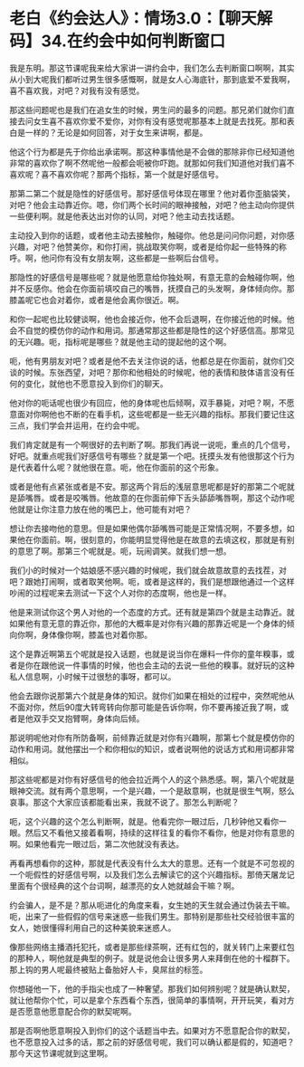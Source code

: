 # 老白《约会达人》：情场3.0：【聊天解码】34.在约会中如何判断窗口

我是东明。那这节课呢我来给大家讲一讲约会中，我们怎么去判断窗口啊啊，其实从小到大呢我们都听过男生很多感慨啊，就是女人心海底针，那到底爱不爱我啊，喜不喜欢我，对吧？对我有没有感觉。

那这些问题呢也是我们在追女生的时候，男生问的最多的问题。那兄弟们就你们直接去问女生喜不喜欢你爱不爱你，对你有没有感觉呢那基本上就是去找死。那和表白是一样的？无论是如何回答，对于女生来讲啊，都是。

他这个行为都是先于你给出承诺啊。那这种事情他是不会做的那除非你已经知道他非常的喜欢你了啊不然呢他一般都会呃被你吓跑。就那如何我们知道他对我们喜不喜欢呢？喜不喜欢你呢？那两个指标，第一个就是好感信号。

那第二第二个就是隐性的好感信号。那好感信号体现在哪里？他对着你歪脑袋笑，对吧？他会主动靠近你。嗯，你们两个长时间的眼神接触，对吧？他主动向你提供一些便利啊。就是他表达出对你的认同，对吧？他主动去找话题。

主动投入到你的话题，或者他主动去接触你，触碰你。他总是问问你问题，对你感兴趣，对吧？他赞美你，和你打闹，挑战取笑你啊，或者是给你起一些特殊的称呼。啊，他问你有没有女朋友啊，这些都是一些啊后台信号。

那隐性的好感信号是哪些呢？就是他愿意给你独处啊，有意无意的会触碰你啊，他并不反感你。他会在你面前填咬自己的嘴唇，抚摸自己的头发啊，身体倾向你。那膝盖呢它也会对着你，或者是他会离你很近。啊。

和你一起呢也比较健谈啊，他也会接近你，他不会后退啊，在你接近他的时候。他会不自觉的模仿你的动作和用词。那通常那这些都是隐性的这个好感信高。那常见的无兴趣。呃，指标呢是哪些？就是他主动的提起他的这个啊。

呃，他有男朋友对吧？或者是他不去关注你说的话，他都总是在你面前，就你们交谈的时候。东张西望，对吧？那你和他相处的时候呢，他的表情和肢体语言没有任何的变化，就他也不愿意投入到你们的聊天。

他对你的呃话呢也很少有回应，他的身体呢也后倾啊，双手暴毙，对吧？啊，不愿意面对你啊他也不断的在看手机，这些呢都是一些无兴趣的指标。那我们要记住这三点，我们学会并运用，在约会中呢。

我们肯定就是有一个啊很好的去判断了啊。那我们再说一说呃，重点的几个信号，好吧。就重点呢我们好感信号有哪些？就是第一个吧。抚摸头发有他很那这个行为是代表着什么呢？就他很在意。呃，他在你面前的这个形象。

或者是他有点紧张或者是不安。那这两个背后的浅层意思呢都是好的那第二个呢就是舔嘴唇。或者是咬嘴唇。他故意的在你面前伸下舌头舔舔嘴唇啊，那这个动作呢他就是让你注意力放在他的嘴巴上，他可能有对吧？

想让你去接吻他的意思。但是如果他偶尔舔嘴唇可能是正常情况啊，不要多想，如果他在你面前。啊，很刻意的，你能明显觉得他是在故意的去填这权，那就是有别的意思了啊。那第三个呢就是。呃，玩闹调笑。就我们想一想。

我们小的时候对一个姑娘感不感兴趣的时候呢，我们就会故意故意的去找茬，对吧？跟她打闹啊，或者取笑他啊。呃，或者是这样的，我们是想跟他通过一个这样吵闹的过程呢来去测试一下这个人对你的态度啊，他也是一样。

他是来测试你这个男人对他的一个态度的方式。还有就是第四个就是主动靠近。就如果他有意无意的靠近你，那他的大概率是对你有兴趣的那靠近呢是一个身体的倾向你啊，身体像你啊，膝盖也对着你那。

这个是靠近啊第五个呢就是投入话题，也就是说当你在爆料一件你的童年糗事，或者是你在跟他说一件事情的时候，他也会主动的去说一些他的糗事。就好玩的这种私人信息啊，小时候干过很愁的事呀，都可以。

他会去跟你说那第六个就是身体的知识。就你们如果在相处的过程中，突然呢他从不面对你，然后90度大转弯转向你那可能是告诉你啊，你不要再接近我了啊，或者是他双手交叉抱臂啊，身体向后倾。

那说明呢他对你有所防备啊，前倾靠近就是对你有兴趣啊，那第七个就是模仿你的动作和用词。就他摆出一个和你相似的知识，或者说啊他的说话方式和用词都非常相似。

那这些呢都是对你有好感信号的他会拉近两个人的这个熟悉感。啊，第八个呢就是眼神交流。就有两个意思啊，一个是兴趣，一个是敌意啊，也就是很生气啊，怒么哀事。那这个大家应该都能看出来，我就不说了。那怎么判断呢？

呃，这个兴趣的这个怎么判断啊，就是。他看完你一眼过后，几秒钟他又看你一眼。然后又不看他又接着看啊，持续的这样往复的看你不看你，他是对你有意思的啊。如果他看完一眼过后，第二次他就没有表达。

再看再想看你的这种，那就是代表没有什么太大的意思。还有一个就是不可忽视的一个呃假性的好感信号啊，以及我们怎么去解读它的这个兴趣指标。那倚天屠龙记里面有个很经典的这个台词啊，越漂亮的女人她就越会干嘛？啊。

约会骗人，是不是？那从呃进化的角度来看，女生她的天生就会通过伪装去干嘛。呃，出来了一些假假的信号来迷惑一些我们男生。那特别是那些社交经验很丰富的女人，她很懂得利用自己的这种美貌来迷惑人。

像那些网络主播酒托犯托，或者是那些绿茶啊，还有红包的，就关转门上来要红包的那种人，啊他就是典型的例子。就是说他会让很多男人来拜倒在他的十榴群下。那上钩的男人呢最终被贴上备胎好人卡，臭屌丝的标签。

你想碰他一下，他的手指尖也成了一种奢望。那我们如何辨别呢？就是确认默契，就让他帮你个忙，可以是拿个东西看个东西，很简单的事情啊，开开玩笑，看对方是否愿意他愿意配合你的默契呢啊。

那是否啊他愿意啊投入到你们的这个话题当中去。如果对方不愿意配合你的默契，也不愿意投入过多的话，那之前的好感信号呢，我们可以确认都是假的，知道吧？那今天这节课呢就到这里啊。

